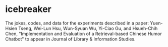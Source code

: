 # icebreaker
The jokes, codes, and data for the experiments described in a paper:
Yuen-Hsien Tseng, Wei-Lun Hsu, Wun-Syuan Wu, Yi-Ciao Gu, and Hsueh-Chih Chen, 
"Implementation and Evaluation of a Retrieval-based Chinese Humor Chatbot" 
to appear in Journal of Library &amp; Information Studies.
